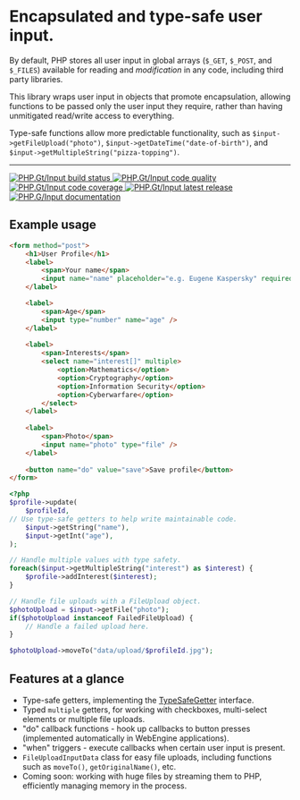 Encapsulated and type-safe user input.
======================================

By default, PHP stores all user input in global arrays (`$_GET`, `$_POST`, and `$_FILES`) available for reading and _modification_ in any code, including third party libraries.

This library wraps user input in objects that promote encapsulation, allowing functions to be
passed only the user input they require, rather than having unmitigated read/write access to everything.

Type-safe functions allow more predictable functionality, such as `$input->getFileUpload("photo")`, `$input->getDateTime("date-of-birth")`, and `$input->getMultipleString("pizza-topping")`.

***

<a href="https://github.com/PhpGt/Input/actions" target="_blank">
	<img src="https://badge.status.php.gt/input-build.svg" alt="PHP.Gt/Input build status" />
</a>
<a href="https://scrutinizer-ci.com/g/phpgt/input" target="_blank">
	<img src="https://badge.status.php.gt/input-quality.svg" alt="PHP.Gt/Input code quality" />
</a>
<a href="https://scrutinizer-ci.com/g/phpgt/input" target="_blank">
	<img src="https://badge.status.php.gt/input-coverage.svg" alt="PHP.Gt/Input code coverage" />
</a>
<a href="https://packagist.org/packages/phpgt/input" target="_blank">
	<img src="https://badge.status.php.gt/input-version.svg" alt="PHP.Gt/Input latest release" />
</a>
<a href="http://www.php.gt/input" target="_blank">
	<img src="https://badge.status.php.gt/input-docs.svg" alt="PHP.G/Input documentation" />
</a>

Example usage
-------------

```html
<form method="post">
	<h1>User Profile</h1>
	<label>
		<span>Your name</span>
		<input name="name" placeholder="e.g. Eugene Kaspersky" required />	
	</label>

	<label>
		<span>Age</span>
		<input type="number" name="age" />
	</label>
	
	<label>
		<span>Interests</span>
		<select name="interest[]" multiple>
			<option>Mathematics</option>
			<option>Cryptography</option>
			<option>Information Security</option>
			<option>Cyberwarfare</option>
		</select>
	</label>
	
	<label>
		<span>Photo</span>
		<input name="photo" type="file" />
	</label>
	
	<button name="do" value="save">Save profile</button>
</form>
```

```php
<?php
$profile->update(
	$profileId,
// Use type-safe getters to help write maintainable code.
	$input->getString("name"),
	$input->getInt("age"),
);

// Handle multiple values with type safety.
foreach($input->getMultipleString("interest") as $interest) {
	$profile->addInterest($interest);
}

// Handle file uploads with a FileUpload object.
$photoUpload = $input->getFile("photo");
if($photoUpload instanceof FailedFileUpload) {
	// Handle a failed upload here.
}

$photoUpload->moveTo("data/upload/$profileId.jpg");
```

Features at a glance
--------------------

+ Type-safe getters, implementing the [TypeSafeGetter][tsg] interface.
+ Typed `multiple` getters, for working with checkboxes, multi-select elements or multiple file uploads.
+ "do" callback functions - hook up callbacks to button presses (implemented automatically in WebEngine applications).
+ "when" triggers - execute callbacks when certain user input is present.
+ `FileUploadInputData` class for easy file uploads, including functions such as `moveTo()`, `getOriginalName()`, etc.
+ Coming soon: working with huge files by streaming them to PHP, efficiently managing memory in the process.

[tsg]: https://php.gt/typesafegetter
